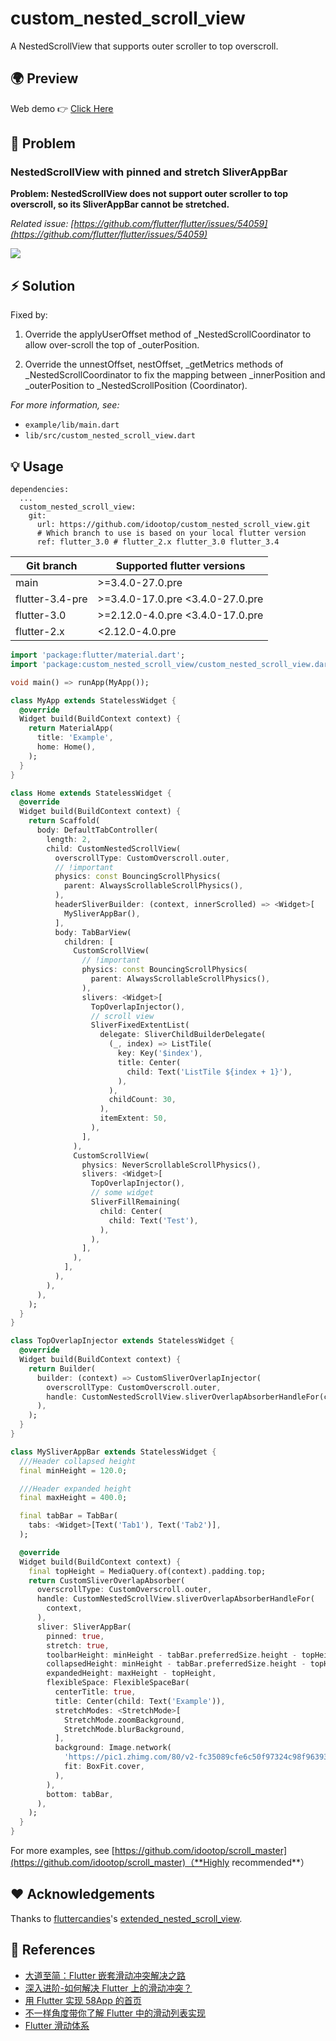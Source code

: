 # custom_nested_scroll_view

A NestedScrollView that supports outer scroller to top overscroll.

## 🌍 Preview

Web demo 👉 [Click Here](https://killer-1255480117.cos.ap-chongqing.myqcloud.com/web/scrollMaster/index.html)

## 🐛 Problem

### NestedScrollView with pinned and stretch SliverAppBar

**Problem: NestedScrollView does not support outer scroller to top overscroll, so its SliverAppBar cannot be stretched.**

_Related issue: [https://github.com/flutter/flutter/issues/54059](https://github.com/flutter/flutter/issues/54059)_

![](screenshots/case1.gif)

## ⚡️ Solution

Fixed by:

1. Override the applyUserOffset method of \_NestedScrollCoordinator to allow over-scroll the top of \_outerPosition.

2. Override the unnestOffset, nestOffset, \_getMetrics methods of \_NestedScrollCoordinator to fix the mapping between \_innerPosition and \_outerPosition to \_NestedScrollPosition (Coordinator).

_For more information, see:_

- `example/lib/main.dart`
- `lib/src/custom_nested_scroll_view.dart`

## 💡 Usage

```shell
dependencies:
  ...
  custom_nested_scroll_view:
    git:
      url: https://github.com/idootop/custom_nested_scroll_view.git
      # Which branch to use is based on your local flutter version
      ref: flutter_3.0 # flutter_2.x flutter_3.0 flutter_3.4
```

|    Git branch   | Supported flutter versions |
|---------------|--------------------------|
| main            | >=3.4.0-27.0.pre          |
| flutter-3.4-pre | >=3.4.0-17.0.pre <3.4.0-27.0.pre |
| flutter-3.0     | >=2.12.0-4.0.pre <3.4.0-17.0.pre |
| flutter-2.x     | <2.12.0-4.0.pre           |

```dart
import 'package:flutter/material.dart';
import 'package:custom_nested_scroll_view/custom_nested_scroll_view.dart';

void main() => runApp(MyApp());

class MyApp extends StatelessWidget {
  @override
  Widget build(BuildContext context) {
    return MaterialApp(
      title: 'Example',
      home: Home(),
    );
  }
}

class Home extends StatelessWidget {
  @override
  Widget build(BuildContext context) {
    return Scaffold(
      body: DefaultTabController(
        length: 2,
        child: CustomNestedScrollView(
          overscrollType: CustomOverscroll.outer,
          // !important
          physics: const BouncingScrollPhysics(
            parent: AlwaysScrollableScrollPhysics(),
          ),
          headerSliverBuilder: (context, innerScrolled) => <Widget>[
            MySliverAppBar(),
          ],
          body: TabBarView(
            children: [
              CustomScrollView(
                // !important
                physics: const BouncingScrollPhysics(
                  parent: AlwaysScrollableScrollPhysics(),
                ),
                slivers: <Widget>[
                  TopOverlapInjector(),
                  // scroll view
                  SliverFixedExtentList(
                    delegate: SliverChildBuilderDelegate(
                      (_, index) => ListTile(
                        key: Key('$index'),
                        title: Center(
                          child: Text('ListTile ${index + 1}'),
                        ),
                      ),
                      childCount: 30,
                    ),
                    itemExtent: 50,
                  ),
                ],
              ),
              CustomScrollView(
                physics: NeverScrollableScrollPhysics(),
                slivers: <Widget>[
                  TopOverlapInjector(),
                  // some widget
                  SliverFillRemaining(
                    child: Center(
                      child: Text('Test'),
                    ),
                  ),
                ],
              ),
            ],
          ),
        ),
      ),
    );
  }
}

class TopOverlapInjector extends StatelessWidget {
  @override
  Widget build(BuildContext context) {
    return Builder(
      builder: (context) => CustomSliverOverlapInjector(
        overscrollType: CustomOverscroll.outer,
        handle: CustomNestedScrollView.sliverOverlapAbsorberHandleFor(context),
      ),
    );
  }
}

class MySliverAppBar extends StatelessWidget {
  ///Header collapsed height
  final minHeight = 120.0;

  ///Header expanded height
  final maxHeight = 400.0;

  final tabBar = TabBar(
    tabs: <Widget>[Text('Tab1'), Text('Tab2')],
  );

  @override
  Widget build(BuildContext context) {
    final topHeight = MediaQuery.of(context).padding.top;
    return CustomSliverOverlapAbsorber(
      overscrollType: CustomOverscroll.outer,
      handle: CustomNestedScrollView.sliverOverlapAbsorberHandleFor(
        context,
      ),
      sliver: SliverAppBar(
        pinned: true,
        stretch: true,
        toolbarHeight: minHeight - tabBar.preferredSize.height - topHeight,
        collapsedHeight: minHeight - tabBar.preferredSize.height - topHeight,
        expandedHeight: maxHeight - topHeight,
        flexibleSpace: FlexibleSpaceBar(
          centerTitle: true,
          title: Center(child: Text('Example')),
          stretchModes: <StretchMode>[
            StretchMode.zoomBackground,
            StretchMode.blurBackground,
          ],
          background: Image.network(
            'https://pic1.zhimg.com/80/v2-fc35089cfe6c50f97324c98f963930c9_720w.jpg',
            fit: BoxFit.cover,
          ),
        ),
        bottom: tabBar,
      ),
    );
  }
}
```

For more examples, see [https://github.com/idootop/scroll_master](https://github.com/idootop/scroll_master)（**Highly recommended**）

## ❤️ Acknowledgements

Thanks to [fluttercandies](https://github.com/fluttercandies)'s [extended_nested_scroll_view](https://github.com/fluttercandies/extended_nested_scroll_view).

## 📖 References

- [大道至简：Flutter 嵌套滑动冲突解决之路](http://vimerzhao.top/posts/flutter-nested-scroll-conflict/)
- [深入进阶-如何解决 Flutter 上的滑动冲突？ ](https://juejin.cn/post/6900751363173515278)
- [用 Flutter 实现 58App 的首页](https://blog.csdn.net/weixin_39891694/article/details/111217123)
- [不一样角度带你了解 Flutter 中的滑动列表实现](https://blog.csdn.net/ZuoYueLiang/article/details/116245138)
- [Flutter 滑动体系 ](https://juejin.cn/post/6983338779415150628)
